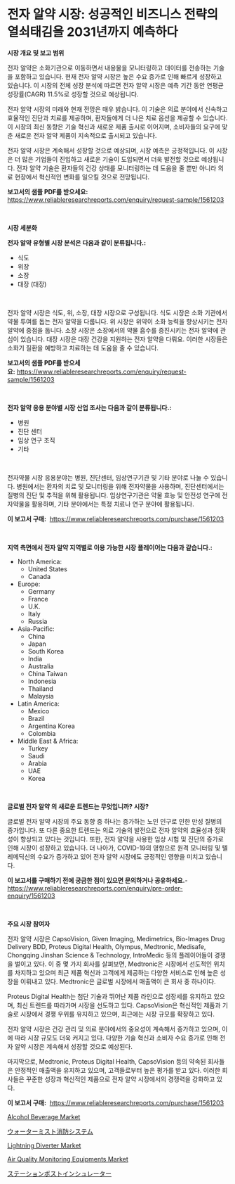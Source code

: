 <p><h1>전자 알약 시장: 성공적인 비즈니스 전략의 열쇠태김을 2031년까지 예측하다</h1></p><p><strong>시장 개요 및 보고 범위</strong></p>
<p><p>전자 알약은 소화기관으로 이동하면서 내용물을 모니터링하고 데이터를 전송하는 기술을 포함하고 있습니다. 현재 전자 알약 시장은 높은 수요 증가로 인해 빠르게 성장하고 있습니다. 이 시장의 전체 성장 분석에 따르면 전자 알약 시장은 예측 기간 동안 연평균 성장률(CAGR) 11.5%로 성장할 것으로 예상됩니다.</p><p>전자 알약 시장의 미래와 현재 전망은 매우 밝습니다. 이 기술은 의료 분야에서 신속하고 효율적인 진단과 치료를 제공하며, 환자들에게 더 나은 치료 옵션을 제공할 수 있습니다. 이 시장의 최신 동향은 기술 혁신과 새로운 제품 출시로 이어지며, 소비자들의 요구에 맞춘 새로운 전자 알약 제품이 지속적으로 출시되고 있습니다.</p><p>전자 알약 시장은 계속해서 성장할 것으로 예상되며, 시장 예측은 긍정적입니다. 이 시장은 더 많은 기업들이 진입하고 새로운 기술이 도입되면서 더욱 발전할 것으로 예상됩니다. 전자 알약 기술은 환자들의 건강 상태를 모니터링하는 데 도움을 줄 뿐만 아니라 의료 현장에서 혁신적인 변화를 일으킬 것으로 전망됩니다.</p></p>
<p><strong>보고서의 샘플 PDF를 받으세요:</strong> <a href="https://www.reliableresearchreports.com/enquiry/request-sample/1561203">https://www.reliableresearchreports.com/enquiry/request-sample/1561203</a></p>
<p>&nbsp;</p>
<p><strong>시장 세분화</strong></p>
<p><strong>전자 알약 유형별 시장 분석은 다음과 같이 분류됩니다.:</strong></p>
<p><ul><li>식도</li><li>위장</li><li>소장</li><li>대장 (대장)</li></ul></p>
<p>&nbsp;</p>
<p><p>전자 알약 시장은 식도, 위, 소장, 대장 시장으로 구성됩니다. 식도 시장은 소화 기관에서 약물 투여를 돕는 전자 알약을 다룹니다. 위 시장은 위약이 소화 능력을 향상시키는 전자 알약에 중점을 둡니다. 소장 시장은 소장에서의 약물 흡수를 증진시키는 전자 알약에 관심이 있습니다. 대장 시장은 대장 건강을 지원하는 전자 알약을 다뤄요. 이러한 시장들은 소화기 질환을 예방하고 치료하는 데 도움을 줄 수 있습니다.</p></p>
<p><strong>보고서의 샘플 PDF를 받으세요:</strong>&nbsp;<a href="https://www.reliableresearchreports.com/enquiry/request-sample/1561203">https://www.reliableresearchreports.com/enquiry/request-sample/1561203</a></p>
<p>&nbsp;</p>
<p><strong> 전자 알약 응용 분야별 시장 산업 조사는 다음과 같이 분류됩니다.:</strong></p>
<p><ul><li>병원</li><li>진단 센터</li><li>임상 연구 조직</li><li>기타</li></ul></p>
<p>&nbsp;</p>
<p><p>전자약물 시장 응용분야는 병원, 진단센터, 임상연구기관 및 기타 분야로 나눌 수 있습니다. 병원에서는 환자의 치료 및 모니터링을 위해 전자약물을 사용하며, 진단센터에서는 질병의 진단 및 추적을 위해 활용됩니다. 임상연구기관은 약물 효능 및 안전성 연구에 전자약물을 활용하며, 기타 분야에서는 특정 치료나 연구 분야에 활용됩니다.</p></p>
<p><strong>이 보고서 구매:</strong>&nbsp; <a href="https://www.reliableresearchreports.com/purchase/1561203">https://www.reliableresearchreports.com/purchase/1561203</a></p>
<p>&nbsp;</p>
<p><strong>지역 측면에서 전자 알약 지역별로 이용 가능한 시장 플레이어는 다음과 같습니다.:</strong></p>
<p><ul>
    <li>
        North America:
        <ul>
            <li>United States</li>
            <li>Canada</li>
        </ul>
    </li>
    <li>
        Europe:
        <ul>
            <li>Germany</li>
            <li>France</li>
            <li>U.K.</li>
            <li>Italy</li>
            <li>Russia</li>
        </ul>
    </li>
    <li>
        Asia-Pacific:
        <ul>
            <li>China</li>
            <li>Japan</li>
            <li>South Korea</li>
            <li>India</li>
            <li>Australia</li>
            <li>China Taiwan</li>
            <li>Indonesia</li>
            <li>Thailand</li>
            <li>Malaysia</li>
        </ul>
    </li>
    <li>
        Latin America:
        <ul>
            <li>Mexico</li>
            <li>Brazil</li>
            <li>Argentina Korea</li>
            <li>Colombia</li>
        </ul>
    </li>
    <li>
        Middle East & Africa:
        <ul>
            <li>Turkey</li>
            <li>Saudi</li>
            <li>Arabia</li>
            <li>UAE</li>
            <li>Korea</li>
        </ul>
    </li>
    </ul></p>
<p>&nbsp;</p>
<p><strong>글로벌 전자 알약 의 새로운 트렌드는 무엇입니까? 시장?</strong></p>
<p><p>글로벌 전자 알약 시장의 주요 동향 중 하나는 증가하는 노인 인구로 인한 만성 질병의 증가입니다. 또 다른 중요한 트렌드는 의료 기술의 발전으로 전자 알약의 효율성과 정확성이 향상되고 있다는 것입니다. 또한, 전자 알약을 사용한 임상 시험 및 진단의 증가로 인해 시장이 성장하고 있습니다. 더 나아가, COVID-19의 영향으로 원격 모니터링 및 텔레메딕신의 수요가 증가하고 있어 전자 알약 시장에도 긍정적인 영향을 미치고 있습니다.</p></p>
<p><strong>이 보고서를 구매하기 전에 궁금한 점이 있으면 문의하거나 공유하세요.</strong>- <a href="https://www.reliableresearchreports.com/enquiry/pre-order-enquiry/1561203">https://www.reliableresearchreports.com/enquiry/pre-order-enquiry/1561203</a></p>
<p>&nbsp;</p>
<p><strong>주요 시장 참여자</strong></p>
<p><p>전자 알약 시장은 CapsoVision, Given Imaging, Medimetrics, Bio-Images Drug Delivery BDD, Proteus Digital Health, Olympus, Medtronic, Medisafe, Chongqing Jinshan Science & Technology, IntroMedic 등의 플레이어들이 경쟁을 벌이고 있다. 이 중 몇 가지 회사를 살펴보면, Medtronic은 시장에서 선도적인 위치를 차지하고 있으며 최근 제품 혁신과 고객에게 제공하는 다양한 서비스로 인해 높은 성장을 이뤄내고 있다. Medtronic은 글로벌 시장에서 매출액이 큰 회사 중 하나이다.</p><p>Proteus Digital Health는 첨단 기술과 뛰어난 제품 라인으로 성장세를 유지하고 있으며, 최신 트렌드를 따라가며 시장을 선도하고 있다. CapsoVision은 혁신적인 제품과 기술로 시장에서 경쟁 우위를 유지하고 있으며, 최근에는 시장 규모를 확장하고 있다.</p><p>전자 알약 시장은 건강 관리 및 의료 분야에서의 중요성이 계속해서 증가하고 있으며, 이에 따라 시장 규모도 더욱 커지고 있다. 다양한 기술 혁신과 소비자 수요 증가로 인해 전자 알약 시장은 계속해서 성장할 것으로 예상된다.</p><p>마지막으로, Medtronic, Proteus Digital Health, CapsoVision 등의 약속된 회사들은 안정적인 매출액을 유지하고 있으며, 고객들로부터 높은 평가를 받고 있다. 이러한 회사들은 꾸준한 성장과 혁신적인 제품으로 전자 알약 시장에서의 경쟁력을 강화하고 있다.</p></p>
<p><strong>이 보고서 구매:</strong>&nbsp;&nbsp;<a href="https://www.reliableresearchreports.com/purchase/1561203">https://www.reliableresearchreports.com/purchase/1561203</a></p>
<p><p><a href="https://issuu.com/reportprime-2/docs/alcohol-beverage-market-size-2030.pptx">Alcohol Beverage Market</a></p><p><a href="https://github.com/pepo3k/Market-Research-Report-List-1/blob/main/21022866651.md">ウォーターミスト消防システム</a></p><p><a href="https://view.publitas.com/reportprime-1/lightning-diverter-market-size-growing-and-forecasted-for-period-from-2024-2031-and-provides-complete-market-analysis-of-this-market/">Lightning Diverter Market</a></p><p><a href="https://issuu.com/reportprime-2/docs/air-quality-monitoring-equipments-market-size-2030">Air Quality Monitoring Equipments Market</a></p><p><a href="https://github.com/vhemk0794148/Market-Research-Report-List-1/blob/main/71193956650.md">ステーションポストインシュレーター</a></p></p>
